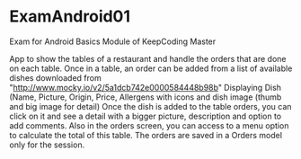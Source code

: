 # ExamAndroid01
Exam for Android Basics Module of KeepCoding Master

App to show the tables of a restaurant and handle the orders that are done on each table.
Once in a table, an order can be added from a list of available dishes downloaded from "http://www.mocky.io/v2/5a1dcb742e0000584448b98b"
Displaying Dish (Name, Picture, Origin, Price, Allergens with icons and dish image (thumb and big image for detail)
Once the dish is added to the table orders, you can click on it and see a detail with a bigger picture, description and option to add comments.
Also in the orders screen, you can access to a menu option to calculate the total of this table.
The orders are saved in a Orders model only for the session.
